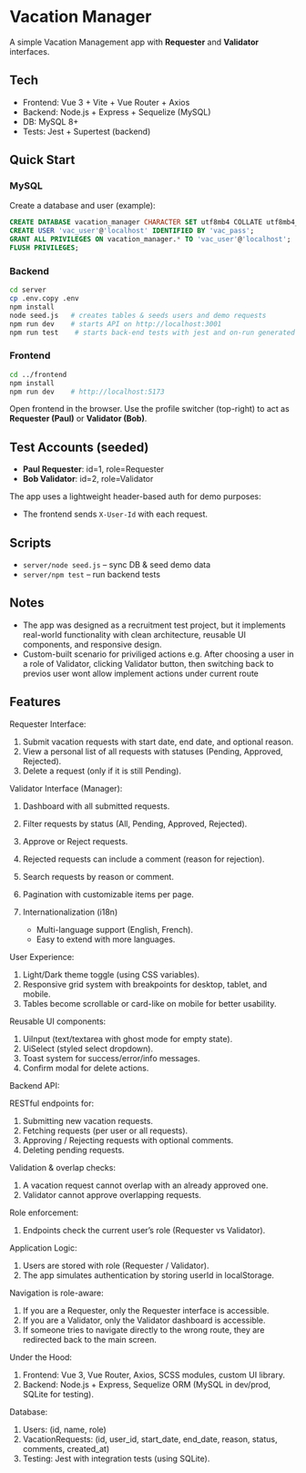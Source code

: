 # Vacation Manager

A simple Vacation Management app with **Requester** and **Validator** interfaces.

## Tech

- Frontend: Vue 3 + Vite + Vue Router + Axios
- Backend: Node.js + Express + Sequelize (MySQL)
- DB: MySQL 8+
- Tests: Jest + Supertest (backend)

## Quick Start

### MySQL

Create a database and user (example):

```sql
CREATE DATABASE vacation_manager CHARACTER SET utf8mb4 COLLATE utf8mb4_unicode_ci;
CREATE USER 'vac_user'@'localhost' IDENTIFIED BY 'vac_pass';
GRANT ALL PRIVILEGES ON vacation_manager.* TO 'vac_user'@'localhost';
FLUSH PRIVILEGES;
```

### Backend

```bash
cd server
cp .env.copy .env
npm install
node seed.js   # creates tables & seeds users and demo requests
npm run dev    # starts API on http://localhost:3001
npm run test    # starts back-end tests with jest and on-run generated light DB
```

### Frontend

```bash
cd ../frontend
npm install
npm run dev    # http://localhost:5173
```

Open frontend in the browser. Use the profile switcher (top-right) to act as **Requester (Paul)** or **Validator (Bob)**.

## Test Accounts (seeded)

- **Paul Requester**: id=1, role=Requester
- **Bob Validator**: id=2, role=Validator

The app uses a lightweight header-based auth for demo purposes:

- The frontend sends `X-User-Id` with each request.

## Scripts

- `server/node seed.js` – sync DB & seed demo data
- `server/npm test` – run backend tests

## Notes

- The app was designed as a recruitment test project, but it implements real-world functionality with clean architecture,
  reusable UI components, and responsive design.
- Custom-built scenario for priviliged actions e.g. After choosing a user in a role of Validator, clicking Validator button,
  then switching back to previos user wont allow implement actions under current route

## Features

Requester Interface:

1. Submit vacation requests with start date, end date, and optional reason.
2. View a personal list of all requests with statuses (Pending, Approved, Rejected).
3. Delete a request (only if it is still Pending).

Validator Interface (Manager):

1.  Dashboard with all submitted requests.
2.  Filter requests by status (All, Pending, Approved, Rejected).
3.  Approve or Reject requests.
4.  Rejected requests can include a comment (reason for rejection).
5.  Search requests by reason or comment.
6.  Pagination with customizable items per page.
7.  Internationalization (i18n)

    - Multi-language support (English, French).
    - Easy to extend with more languages.

User Experience:

1. Light/Dark theme toggle (using CSS variables).
2. Responsive grid system with breakpoints for desktop, tablet, and mobile.
3. Tables become scrollable or card-like on mobile for better usability.

Reusable UI components:

1. UiInput (text/textarea with ghost mode for empty state).
2. UiSelect (styled select dropdown).
3. Toast system for success/error/info messages.
4. Confirm modal for delete actions.

Backend API:

RESTful endpoints for:

1.  Submitting new vacation requests.
2.  Fetching requests (per user or all requests).
3.  Approving / Rejecting requests with optional comments.
4.  Deleting pending requests.

Validation & overlap checks:

1. A vacation request cannot overlap with an already approved one.
2. Validator cannot approve overlapping requests.

Role enforcement:

1. Endpoints check the current user’s role (Requester vs Validator).

Application Logic:

1. Users are stored with role (Requester / Validator).
2. The app simulates authentication by storing userId in localStorage.

Navigation is role-aware:

1. If you are a Requester, only the Requester interface is accessible.
2. If you are a Validator, only the Validator dashboard is accessible.
3. If someone tries to navigate directly to the wrong route, they are redirected back to the main screen.

Under the Hood:

1. Frontend: Vue 3, Vue Router, Axios, SCSS modules, custom UI library.
2. Backend: Node.js + Express, Sequelize ORM (MySQL in dev/prod, SQLite for testing).

Database:

1. Users: (id, name, role)
2. VacationRequests: (id, user_id, start_date, end_date, reason, status, comments, created_at)
3. Testing: Jest with integration tests (using SQLite).
